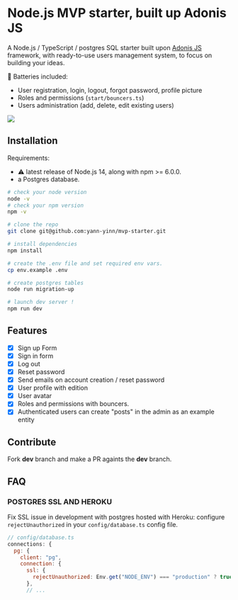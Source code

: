 # Node.js MVP starter, built up Adonis JS

A Node.js / TypeScript / postgres SQL starter built upon [Adonis JS](https://adonisjs.com) framework, with ready-to-use users management system, to focus on building your ideas.

🔋 Batteries included:

- User registration, login, logout, forgot password, profile picture
- Roles and permissions (`start/bouncers.ts`)
- Users administration (add, delete, edit existing users)

<img src="https://github.com/yann-yinn/adonis-starter/blob/main/screen.png"/>

## Installation

Requirements:

- ⚠️ latest release of Node.js 14, along with npm >= 6.0.0.
- a Postgres database.

```sh
# check your node version
node -v
# check your npm version
npm -v

# clone the repo
git clone git@github.com:yann-yinn/mvp-starter.git

# install dependencies
npm install

# create the .env file and set required env vars.
cp env.example .env

# create postgres tables
node run migration-up

# launch dev server !
npm run dev
```

## Features

- [x] Sign up Form
- [x] Sign in form
- [x] Log out
- [x] Reset password
- [x] Send emails on account creation / reset password
- [x] User profile with edition
- [x] User avatar
- [x] Roles and permissions with bouncers.
- [x] Authenticated users can create "posts" in the admin as an example entity

## Contribute

Fork **dev** branch and make a PR againts the **dev** branch.

## FAQ

### POSTGRES SSL AND HEROKU

Fix SSL issue in development with postgres hosted with Heroku: configure `rejectUnauthorized` in your `config/database.ts` config file.

```js
// config/database.ts
connections: {
  pg: {
    client: "pg",
    connection: {
      ssl: {
        rejectUnauthorized: Env.get("NODE_ENV") === "production" ? true : false,
      },
      // ...
```
